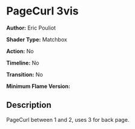 # PageCurl 3vis

**Author:** Eric Pouliot

**Shader Type:** Matchbox

**Action:** No

**Timeline:** No

**Transition:** No

**Minimum Flame Version:** 


## Description
PageCurl between 1 and 2, uses 3 for back page.
